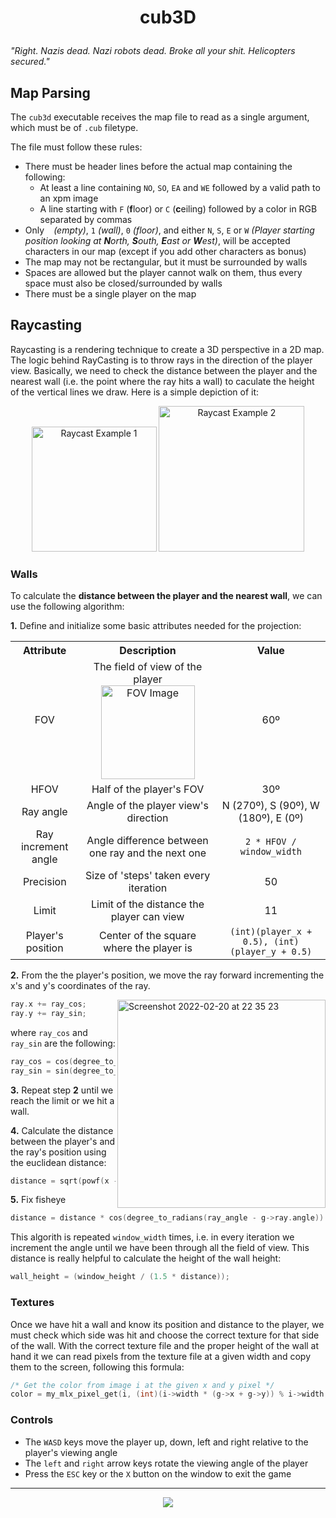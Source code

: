 # <p align='center'>cub3D</p>
*"Right. Nazis dead. Nazi robots dead. Broke all your shit. Helicopters secured."*

## Map Parsing

The ``cub3d`` executable receives the map file to read as a single argument, which must be of ``.cub`` filetype.

The file must follow these rules:
- There must be header lines before the actual map containing the following:
    - At least a line containing ``NO``, ``SO``, ``EA`` and ``WE`` followed by a valid path to an xpm image
    - A line starting with ``F`` (**f**loor) or ``C`` (**c**eiling) followed by a color in RGB separated by commas
- Only `` `` *(empty)*, ``1`` *(wall)*, ``0`` *(floor)*, and either ``N``, ``S``, ``E`` or ``W`` *(Player starting position looking at **N**orth, **S**outh, **E**ast or **W**est)*, will be accepted characters in our map (except if you add other characters as bonus)
- The map may not be rectangular, but it must be surrounded by walls
- Spaces are allowed but the player cannot walk on them, thus every space must also be closed/surrounded by walls
- There must be a single player on the map

## Raycasting

Raycasting is a rendering technique to create a 3D perspective in a 2D map. 
The logic behind RayCasting is to throw rays in the direction of the player view. Basically, we need to check the distance between the player and the nearest wall (i.e. the point where the ray hits a wall) to caculate the height of the vertical lines we draw. Here is a simple depiction of it:

<div align="center">
     <img width="200" alt="Raycast Example 1" src="https://user-images.githubusercontent.com/71781441/154158563-5b4f7641-4f3d-4cca-97f1-4cc79aac16dd.png">
    <img width="233" alt="Raycast Example 2" src="https://user-images.githubusercontent.com/71781441/154159164-667da898-a8d5-4991-a8d0-a6008f111054.png">
</div>

### Walls
    
To calculate the **distance between the player and the nearest wall**, we can use the following algorithm:

**1.** Define and initialize some basic attributes needed for the projection: 

<table align="center">
    <tr aling="center">
        <th> Attribute </th>
        <th> Description </th>
        <th> Value </th>
    </tr>
    <tr align="center">
        <td> FOV </td>
        <td> The field of view of the player
            <div align="center">
    <img width="150" align="center" alt="FOV Image" src="https://user-images.githubusercontent.com/71781441/154864710-baee6726-6f2a-4f37-8125-97a5cf52c4f7.png">
</div>
        <td> 60º </td>
    </tr>
    <tr align="center">
        <td> HFOV </td>
        <td> Half of the player's FOV </td>
        <td> 30º </td>
    </tr>
    <tr align="center">
        <td> Ray angle </td>
        <td> Angle of the player view's direction </td>
        <td> N (270º), S (90º), W (180º), E (0º) </td>
    </tr>
    <tr align="center">
        <td> Ray increment angle </td>
        <td> Angle difference between one ray and the next one </td>
        <td> <code>2 * HFOV / window_width</code> </td>
    </tr>
    <tr align="center">
        <td> Precision </td>
        <td> Size of 'steps' taken every iteration </td>
        <td> 50 </td>
    </tr>
    <tr align="center">
        <td> Limit </td>
        <td> Limit of the distance the player can view </td>
        <td> 11 </td>
    </tr>
    <tr align="center">
        <td> Player's position </td>
        <td> Center of the square where the player is </td>
        <td> <code>(int)(player_x + 0.5), (int)(player_y + 0.5)</code> </td>
    </tr>
</table>


**2.** From the the player's position, we move the ray forward incrementing the x's and y's coordinates of the ray.

<img align="right" width="333" alt="Screenshot 2022-02-20 at 22 35 23" src="https://user-images.githubusercontent.com/71781441/154865310-1b8dc0c5-0def-416f-adb6-7acf2a01c53a.png">

```c
ray.x += ray_cos;
ray.y += ray_sin;
```

where `ray_cos` and `ray_sin` are the following:
```c
ray_cos = cos(degree_to_radians(ray_angle)) / g->ray.precision;
ray_sin = sin(degree_to_radians(ray_angle)) / g->ray.precision;
```

**3.** Repeat step **2** until we reach the limit or we hit a wall.

**4.** Calculate the distance between the player's and the ray's position using the euclidean distance:
```c
distance = sqrt(powf(x - pl.x - 0.5, 2.) + powf(y - pl.y - 0.5, 2.));
```

**5.** Fix fisheye
```c
distance = distance * cos(degree_to_radians(ray_angle - g->ray.angle))
```

This algorith is repeated ``window_width`` times, i.e. in every iteration we increment the angle until we have been through all the field of view. 
This distance is really helpful to calculate the height of the wall height:
```c
wall_height = (window_height / (1.5 * distance));
```

### Textures

Once we have hit a wall and know its position and distance to the player, we must check which side was hit and choose the correct texture for that side of the wall. With the correct texture file and the proper height of the wall at hand it we can read pixels from the texture file at a given width and copy them to the screen, following this formula:

```c
/* Get the color from image i at the given x and y pixel */
color = my_mlx_pixel_get(i, (int)(i->width * (g->x + g->y)) % i->width, z);
```

### Controls

- The ``WASD`` keys move the player up, down, left and right relative to the player's viewing angle
- The ``left`` and ``right`` arrow keys rotate the viewing angle of the player
- Press the ``ESC`` key or the ``X`` button on the window to exit the game

<hr>
<div align="center">
    <img src="https://media.tenor.com/leBT_WccYc0AAAAj/wolfenstein-bj.gif">
</div>
